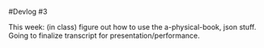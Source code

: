 #Devlog #3

This week: (in class) figure out how to use the a-physical-book, json stuff. Going to finalize transcript for presentation/performance. 
